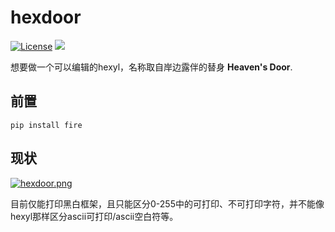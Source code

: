 # hexdoor

[![License](https://img.shields.io/badge/license-WTFPL-ff69b4.svg)](https://github.com/sinofp/hexdoor/blob/master/LICENSE)
![](https://img.shields.io/badge/version-WIP-red.svg)

想要做一个可以编辑的hexyl，名称取自岸边露伴的替身 **Heaven's Door**.

## 前置
	pip install fire

## 现状
[![hexdoor.png](https://i.postimg.cc/ZnGysm5y/hexdoor.png)](https://postimg.cc/N2xMLWTg)

目前仅能打印黑白框架，且只能区分0-255中的可打印、不可打印字符，并不能像hexyl那样区分ascii可打印/ascii空白符等。